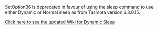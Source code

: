 SetOption36 is deprecated in favour of using the sleep command to use either Dynamic or Normal sleep as from Tasmota version 6.3.0.15.

[Click here to see the updated Wiki for Dynamic Sleep](Dynamic%20Sleep)

